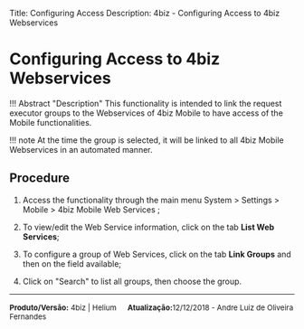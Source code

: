 ﻿Title: Configuring Access 
Description: 4biz - Configuring Access to 4biz Webservices

Configuring Access to 4biz Webservices
============================================================

!!! Abstract "Description"
    This functionality is intended to link the request executor groups to the Webservices of 4biz Mobile to have access of the Mobile functionalities.

!!! note
    At the time the group is selected, it will be linked to all 4biz Mobile Webservices in an automated manner.

Procedure
---------
1.  Access the functionality through the main menu System \> Settings \> Mobile
    \> 4biz Mobile Web Services ;

2.  To view/edit the Web Service information, click on the tab **List Web
    Services**;

3.  To configure a group of Web Services, click on the tab **Link Groups** and
    then on the field available;

4.  Click on "Search" to list all groups, then choose the group.

<hr>
<font  Size=2><b>Produto/Versão:</b> 4biz | Helium</font> &nbsp; &nbsp;
<font  Size=2><b>Atualização:</b>12/12/2018 - Andre Luiz de Oliveira Fernandes</font>
	
